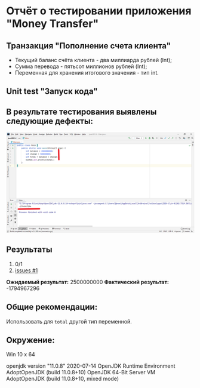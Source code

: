 # Отчёт о тестировании приложения "Money Transfer"

## Транзакция "Пополнение счета клиента"
* Текущий баланс счёта клиента - два миллиарда рублей (Int);
* Сумма перевода - пятьсот миллионов рублей (Int);
* Переменная для хранения итогового значения - тип int.

## Unit test "Запуск кода"

## В результате тестирования выявлены следующие дефекты:
![](https://raw.githubusercontent.com/BulygaDenis/javaHW1_3/master/1.4.png)


## Результаты

1. 0/1
2. [issues #1](https://github.com/BulygaDenis/javaHW1_3/issues/1)


**Ожидаемый результат:**
2500000000
**Фактический результат:**
-1794967296

## Общие рекомендации:
Использовать для `total` другой тип переменной.

## Окружение:

Win 10 x 64

openjdk version "11.0.8" 2020-07-14
OpenJDK Runtime Environment AdoptOpenJDK (build 11.0.8+10)
OpenJDK 64-Bit Server VM AdoptOpenJDK (build 11.0.8+10, mixed mode)



